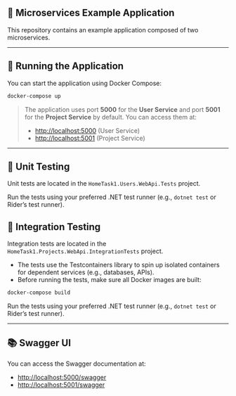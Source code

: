 ## 🧩 Microservices Example Application

This repository contains an example application composed of two microservices.

---

## 🚀 Running the Application

You can start the application using Docker Compose:

```bash
docker-compose up
```
> The application uses port **5000** for the **User Service** and port **5001** for the **Project Service** by default.
> You can access them at:
>
> * [http://localhost:5000](http://localhost:5000) (User Service)
> * [http://localhost:5001](http://localhost:5001) (Project Service)

---


## 🧪 Unit Testing

Unit tests are located in the `HomeTask1.Users.WebApi.Tests` project.

Run the tests using your preferred .NET test runner (e.g., `dotnet test` or Rider’s test runner).


## 🧪 Integration Testing

Integration tests are located in the `HomeTask1.Projects.WebApi.IntegrationTests` project.

* The tests use the Testcontainers library to spin up isolated containers for dependent services (e.g., databases, APIs).
* Before running the tests, make sure all Docker images are built:

```bash
docker-compose build
```

Run the tests using your preferred .NET test runner (e.g., `dotnet test` or Rider’s test runner).

---

## 📚 Swagger UI

You can access the Swagger documentation at:

* [http://localhost:5000/swagger](http://localhost:5000/swagger)
* [http://localhost:5001/swagger](http://localhost:5001/swagger)

